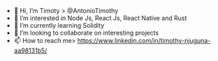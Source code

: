 - 👋 Hi, I’m Timoty > @AntonioTimothy
- 👀 I’m interested in Node Js, React Js, React Native and Rust
- 🌱 I’m currently learning Solidity
- 💞️ I’m looking to collaborate on interesting projects
- 📫 How to reach me> https://www.linkedin.com/in/timothy-njuguna-aa98131b5/

<!---
AntonioTimothy/AntonioTimothy is a ✨ special ✨ repository because its `README.md` (this file) appears on your GitHub profile.
You can click the Preview link to take a look at your changes.
--->
